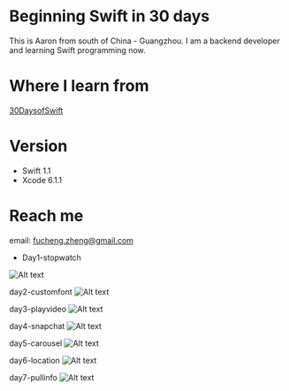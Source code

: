 # Beginning Swift in 30 days
This is Aaron from south of China - Guangzhou. I am a backend developer and  learning Swift programming now.

# Where I learn from
[30DaysofSwift](https://github.com/allenwong/30DaysofSwift)

# Version
- Swift 1.1 
- Xcode 6.1.1

# Reach me
email: fucheng.zheng@gmail.com

- Day1-stopwatch

![Alt text](https://raw.githubusercontent.com/Aaron-zheng/swift30days/master/screen/day1.gif)

day2-customfont
![Alt text](https://raw.githubusercontent.com/Aaron-zheng/swift30days/master/screen/day2.gif)

day3-playvideo
![Alt text](https://raw.githubusercontent.com/Aaron-zheng/swift30days/master/screen/day3.gif)

day4-snapchat
![Alt text](https://raw.githubusercontent.com/Aaron-zheng/swift30days/master/screen/day4.gif)

day5-carousel
![Alt text](https://raw.githubusercontent.com/Aaron-zheng/swift30days/master/screen/day5.gif)

day6-location
![Alt text](https://raw.githubusercontent.com/Aaron-zheng/swift30days/master/screen/day6.gif)

day7-pullinfo
![Alt text](https://raw.githubusercontent.com/Aaron-zheng/swift30days/master/screen/day7.gif)